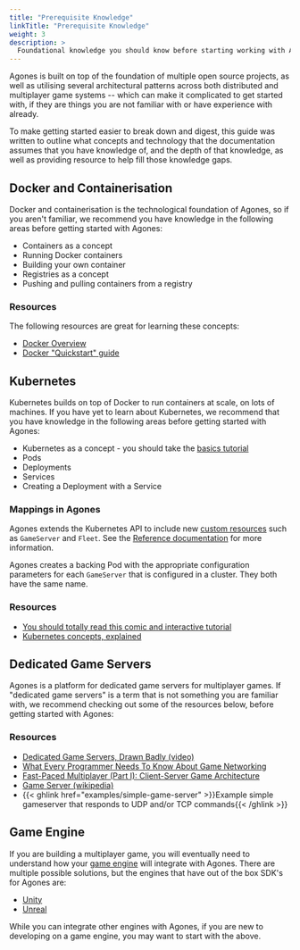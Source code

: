 ```yaml
---
title: "Prerequisite Knowledge"
linkTitle: "Prerequisite Knowledge"
weight: 3
description: >
  Foundational knowledge you should know before starting working with Agones.
---
```


Agones is built on top of the foundation of multiple open source projects, as well as utilising
several architectural patterns across both distributed and multiplayer game systems -- which can
make it complicated to get started with, if they are things you are not familiar with or have
experience with already.

To make getting started easier to break down and digest, this guide was written to outline what concepts and
technology that the documentation assumes that you have knowledge of, and the
depth of that knowledge, as well as providing resource to help fill those knowledge gaps.

## Docker and Containerisation

Docker and containerisation is the technological foundation of Agones, so if you aren't familiar,
we recommend you have knowledge in the following areas before getting started with Agones:

* Containers as a concept
* Running Docker containers
* Building your own container
* Registries as a concept
* Pushing and pulling containers from a registry

### Resources

The following resources are great for learning these concepts:

* [Docker Overview](https://docs.docker.com/get-started/overview/)
* [Docker "Quickstart" guide](https://docs.docker.com/get-started/)

## Kubernetes

Kubernetes builds on top of Docker to run containers at scale, on lots of machines.
If you have yet to learn about Kubernetes, we recommend that you have knowledge in the following
areas before getting started with Agones:

* Kubernetes as a concept - you should take the [basics tutorial](https://kubernetes.io/docs/tutorials/kubernetes-basics/)
* Pods
* Deployments
* Services
* Creating a Deployment with a Service

### Mappings in Agones

Agones extends the Kubernetes API to include new [custom resources](https://kubernetes.io/docs/concepts/extend-kubernetes/api-extension/custom-resources/) such as `GameServer` and `Fleet`. See the [Reference documentation](https://agones.dev/site/docs/reference/) for more information.

Agones creates a backing Pod with the appropriate configuration parameters for
each `GameServer` that is configured in a cluster. They both have the same name.

### Resources

* [You should totally read this comic and interactive tutorial](https://cloud.google.com/kubernetes-engine/kubernetes-comic/)
* [Kubernetes concepts, explained](https://kubernetes.io/docs/concepts/)

## Dedicated Game Servers

Agones is a platform for dedicated game servers for multiplayer games. If "dedicated game servers" is a term that is not
something you are familiar with, we recommend checking out some of the resources below, before getting started with
Agones:

### Resources

* [Dedicated Game Servers, Drawn Badly (video)](https://www.youtube.com/watch?v=Nl_FIGFtYdc)
* [What Every Programmer Needs To Know About Game Networking](https://gafferongames.com/post/what_every_programmer_needs_to_know_about_game_networking/)
* [Fast-Paced Multiplayer (Part I): Client-Server Game Architecture](https://www.gabrielgambetta.com/client-server-game-architecture.html)
* [Game Server (wikipedia)](https://en.wikipedia.org/wiki/Game_server)
* {{< ghlink href="examples/simple-game-server" >}}Example simple gameserver that responds to UDP and/or
 TCP commands{{< /ghlink >}}

## Game Engine

If you are building a multiplayer game, you will eventually need to understand how your
[game engine](https://en.wikipedia.org/wiki/Game_engine) will integrate with Agones.
There are multiple possible solutions, but the engines that have out of the box SDK's for Agones are:

* [Unity](https://unity.com/)
* <a href="https://www.unrealengine.com/" data-proofer-ignore>Unreal</a>

While you can integrate other engines with Agones, if you are new to developing on a game engine, you may want to
start with the above.
